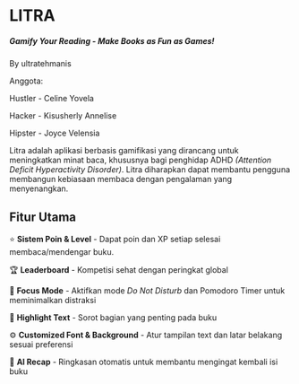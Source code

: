 # LITRA
##### Gamify Your Reading - Make Books as Fun as Games!
By ultratehmanis

Anggota:

Hustler - Celine Yovela

Hacker - Kisusherly Annelise

Hipster - Joyce Velensia


Litra adalah aplikasi berbasis gamifikasi yang dirancang untuk meningkatkan minat baca, khususnya bagi penghidap ADHD _(Attention Deficit Hyperactivity Disorder)_. Litra diharapkan dapat membantu pengguna membangun kebiasaan membaca dengan pengalaman yang menyenangkan.

## Fitur Utama
⭐ **Sistem Poin & Level** - Dapat poin dan XP setiap selesai membaca/mendengar buku.

🏆 **Leaderboard** - Kompetisi sehat dengan peringkat global

🎯 **Focus Mode** - Aktifkan mode _Do Not Disturb_ dan Pomodoro Timer untuk meminimalkan distraksi

📌 **Highlight Text** - Sorot bagian yang penting pada buku

⚙️ **Customized Font & Background** - Atur tampilan text dan latar belakang sesuai preferensi

📝 **AI Recap** - Ringkasan otomatis untuk membantu mengingat kembali isi buku




